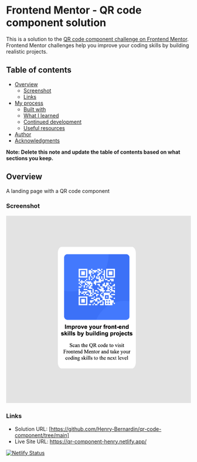 # Frontend Mentor - QR code component solution

This is a solution to the [QR code component challenge on Frontend Mentor](https://www.frontendmentor.io/challenges/qr-code-component-iux_sIO_H). Frontend Mentor challenges help you improve your coding skills by building realistic projects. 

## Table of contents

- [Overview](#overview)
  - [Screenshot](#screenshot)
  - [Links](#links)
- [My process](#my-process)
  - [Built with](#built-with)
  - [What I learned](#what-i-learned)
  - [Continued development](#continued-development)
  - [Useful resources](#useful-resources)
- [Author](#author)
- [Acknowledgments](#acknowledgments)

**Note: Delete this note and update the table of contents based on what sections you keep.**

## Overview
A  landing page with a QR code component 
### Screenshot

![image info](./images/qr-code-component-screenshot.png)

### Links

- Solution URL: [https://github.com/Henry-Bernardin/qr-code-component/tree/main]
- Live Site URL: https://qr-component-henry.netlify.app/

[![Netlify Status](https://api.netlify.com/api/v1/badges/6ec75b84-094e-470a-ad70-75c389708f16/deploy-status)](https://app.netlify.com/sites/qr-component-henry/deploys)